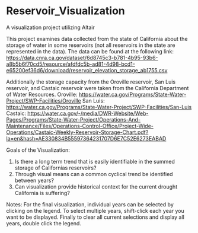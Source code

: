 # Reservoir_Visualization
A visualization project utilizing Altair

This project examines data collected from the state of California about the storage of water in some reservoirs (not all reservoirs in the state are represented in the data). The data can be found at the following link:
https://data.cnra.ca.gov/dataset/6d8745c3-b781-4b95-93b6-a8b5b6f70cd5/resource/afdfdc5b-ad81-4d98-bcd1-e65200ef36d6/download/reservoir_elevation_storage_ab1755.csv

Additionally the storage capacity from the Oroville reservoir, San Luis reservoir, and Castaic reservoir were taken from the California Department of Water Resources.
Oroville: https://water.ca.gov/Programs/State-Water-Project/SWP-Facilities/Oroville
San Luis: https://water.ca.gov/Programs/State-Water-Project/SWP-Facilities/San-Luis
Castaic: https://water.ca.gov/-/media/DWR-Website/Web-Pages/Programs/State-Water-Project/Operations-And-Maintenance/Files/Operations-Control-Office/Project-Wide-Operations/Castaic-Weekly-Reservoir-Storage-Chart.pdf?la=en&hash=AE330834B55597364231707D6E7C52E6273EABAD

Goals of the Visualization:
  1. Is there a long term trend that is easily identifiable in the summed storage of Californias reservoirs?
  2. Through visual means can a common cyclical trend be identified between years?
  3. Can visualization provide historical context for the current drought California is suffering?
 
Notes:
For the final visualization, individual years can be selected by clicking on the legend. To select multiple years, shift-click each year you want to be displayed. Finally to clear all current selections and display all years, double click the legend.

